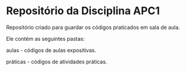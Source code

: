 # Repositório da Disciplina APC1

Repositório criado para guardar os códigos praticados em sala de aula.

Ele contém as seguintes pastas:

aulas - códigos de aulas expositivas.

práticas - códigos de atividades práticas.
